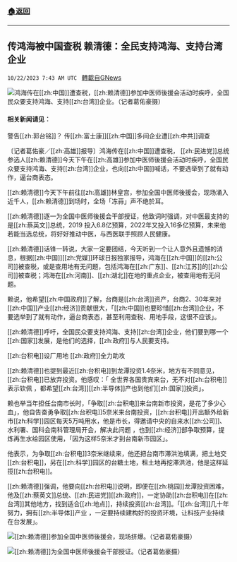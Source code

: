 ###  [:house:返回](README.md)
---


## 传鸿海被中国查税  赖清德：全民支持鸿海、支持台湾企业
`10/22/2023 7:43 AM UTC ` [轉載自GNews](https://gnews.org/articles/1865697)

![](https://img.ltn.com.tw/Upload/business/page/800/2023/10/22/4466363_2.jpg "")鸿海传在[[zh:中国]]遭查税，[[zh:赖清德]]参加中医师後援会活动时疾呼，全国民众要支持鸿海、支持[[zh:台湾]]企业。（记者葛佑豪摄）

#### 相关新闻请见︰

警告[[zh:郭台铭]]？ 传[[zh:富士康]][[zh:中国]]多间企业遭[[zh:中共]]调查

〔记者葛佑豪／[[zh:高雄]]报导〕鸿海传在[[zh:中国]]遭查税， [[zh:民进党]]总统参选人[[zh:赖清德]]今天下午在[[zh:高雄]]参加中医师後援会活动时疾呼，全国民众要支持鸿海、支持[[zh:台湾]]企业，也向[[zh:中国]]喊话，不要选举到了就有动作，逼台商表态。

[[zh:赖清德]]今天下午前往[[zh:高雄]]林皇宫，参加全国中医师後援会，现场涌入近千人，[[zh:赖清德]]到场时，全场「冻蒜」声不绝於耳。

[[zh:赖清德]]逐一为全国中医师後援会干部授证，他致词时强调，对中医最支持的是[[zh:蔡英文]]总统，2019 投入6.8亿预算，2022年又投入16多亿预算，未来他若能当选总统，将好好推动中医，与西医联手照顾人民健康。

[[zh:赖清德]]话锋一转说，大家一定要团结，今天听到一个让人意外且遗憾的消息，根据[[zh:中国]][[zh:党媒]]环球日报独家报导，鸿海在[[zh:中国]]的[[zh:公司]]被查税，或是查用地有无问题，包括鸿海在[[zh:广东]]、[[zh:江苏]]的[[zh:公司]]被查税；鸿海在[[zh:河南]]、[[zh:湖北]]在地的重点企业，被查用地有无问题。

赖说，他希望[[zh:中国政府]]了解，台商是[[zh:台湾]]资产，台商2、30年来对[[zh:中国]]产业[[zh:经济]]贡献很大，「[[zh:中国]]也要珍惜[[zh:台湾]]企业，不要选举到了就有动作，逼台商表态，甚至利用查税、用地手段，这很不应该」。

[[zh:赖清德]]呼吁，全国民众要支持鸿海、支持[[zh:台湾]]企业，他们要到哪一个[[zh:国家]]发展，是他们的选择，[[zh:政府]]与人民要支持。

[[zh:台积电]]设厂用地 [[zh:政府]]全力助攻 

[[zh:赖清德]]也提到最近[[zh:台积电]]到龙潭投资1.4奈米，地方有不同意见，[[zh:台积电]]已放弃投资。他感叹：「 全世界各国贵宾来台，无不对[[zh:台积电]]表示钦佩 ，都希望[[zh:台湾]][[zh:半导体]]产也到他们[[zh:国家]]投资」。

赖也举当年担任台南市长时，「争取[[zh:台积电]]来台南新市投资，是花了多少心血」，他自告奋勇争取[[zh:台积电]]5奈米来台南投资，[[zh:台积电]]开出额外给新市[[zh:科学]]园区每天5万吨用水，他是市长，得邀请中央的自来水[[zh:公司]]、水利署、国科会南科管理局开会，解决此问题 ，也到[[zh:经济]]部争取预算，提炼再生水给园区使用，「因为这样5奈米才到台南新市园区」。

他表示，为争取[[zh:台积电]]3奈米继续来，他还把台南市滞洪池填满，把土地交[[zh:台积电]]，另在[[zh:科学]]园区的台糖土地，租土地再挖滞洪池，他是这样延揽[[zh:台积电]]。

[[zh:赖清德]]强调，他要向[[zh:台积电]]说明，即便在[[zh:桃园]]龙潭投资困难，他及[[zh:蔡英文]]总统、[[zh:民进党]][[zh:政府]]，一定协助[[zh:台积电]]在[[zh:台湾]]其他地方，找到适合[[zh:地点]]，持续投资[[zh:台湾]]。「[[zh:台湾]]几十年努力，拥有[[zh:半导体]]产业 ，一定要持续建构好的投资环境，让科技产业持续在台发展」。

![](https://img.ltn.com.tw/Upload/business/page/800/2023/10/22/4466363_3.jpg "")[[zh:赖清德]]参加全国中医师後援会，现场挤爆。（记者葛佑豪摄）

![](https://img.ltn.com.tw/Upload/business/page/800/2023/10/22/4466363_1.jpg "")[[zh:赖清德]]为全国中医师後援会干部授证。（记者葛佑豪摄）
